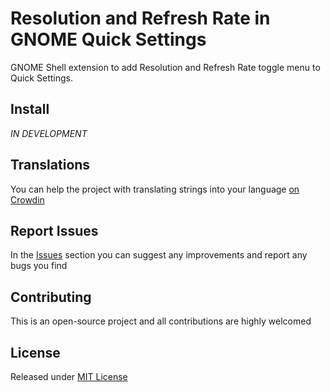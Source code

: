 # Resolution and Refresh Rate in GNOME Quick Settings

GNOME Shell extension to add Resolution and Refresh Rate toggle menu to Quick Settings.

## Install
_IN DEVELOPMENT_

## Translations
You can help the project with translating strings into your language [on Crowdin](https://crowdin.com/project/quick-settings-resolution-and-refresh-rate)

## Report Issues
In the [Issues](https://github.com/rukins/quick-settings-resolution-and-refresh-rate/issues) section you can suggest any improvements and report any bugs you find

## Contributing
This is an open-source project and all contributions are highly welcomed

## License
Released under [MIT License](LICENSE)
